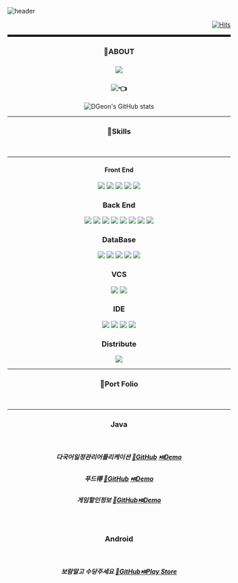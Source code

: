 ![header](https://capsule-render.vercel.app/api?type=waving&color=timeGradient&text=Welcome%20to%20DGeon's%20GitHub%20👋&animation=twinkling&fontSize=35&fontAlignY=40&fontAlign=65&height=250)

<div align="right">

[![Hits](https://hits.seeyoufarm.com/api/count/incr/badge.svg?url=https%3A%2F%2Fgithub.com%2FDGeon&count_bg=%238E5667&title_bg=%23AD7E71&icon=java.svg&icon_color=%23FFFFFF&title=hits&edge_flat=true)](https://hits.seeyoufarm.com)

</div>

<hr style="height: 5px;">


<span align="center">

### 👤ABOUT

</span>
<div align="center">





### <img src="https://img.shields.io/badge/ovmkas@gmail.com-blue?style=flat&logo=google&logoColor=white"/>   <br>
### <a href="https://www.ovmkas.co.kr"><img src="https://img.shields.io/badge/WebSite-blue?style=flat&logo=GoogleChrome&logoColor=white"/></a>👈


![DGeon's GitHub stats](https://github-readme-stats.vercel.app/api?username=DGEON&show_icons=true&theme=radical)

</div>


<hr>


<span align="center">

### 🌱Skills

</span>
<br>
<hr>
<span align="center">

#### Front End

</span>

<div align="center">

<img src="https://img.shields.io/badge/html5-yellow?style=flat&logo=html5&logoColor=white"/>
<img src="https://img.shields.io/badge/css3-yellow?style=flat&logo=css3&logoColor=white"/>
<img src="https://img.shields.io/badge/jquery-yellow?style=flat&logo=jquery&logoColor=white"/>
<img src="https://img.shields.io/badge/javascript-yellow?style=flat&logo=javascript&logoColor=white"/>
<img src="https://img.shields.io/badge/react-yellow?style=flat&logo=react&logoColor=white"/>

</div>


<span align="center">

### Back End

</span>

<div align="center">

<img src="https://img.shields.io/badge/spring-blue?style=flat&logo=spring&logoColor=white"/>
<img src="https://img.shields.io/badge/springboot-blue?style=flat&logo=springboot&logoColor=white"/>
<img src="https://img.shields.io/badge/springsecurity-blue?style=flat&logo=springsecurity&logoColor=white"/>
<img src="https://img.shields.io/badge/mybatis-blue?style=flat&logo=mybatis&logoColor=white"/>
<img src="https://img.shields.io/badge/jpa-blue?style=flat&logo=hibernate&logoColor=white"/>
<img src="https://img.shields.io/badge/java-blue?style=flat&logo=oracle&logoColor=white"/>
<img src="https://img.shields.io/badge/postman-orange?style=flat&logo=postman&logoColor=white"/>
<img src="https://img.shields.io/badge/android-green?style=flat&logo=android&logoColor=white"/>

</div>

<span align="center">

### DataBase

</span>

<div align="center">

<img src="https://img.shields.io/badge/mariadb-red?style=flat&logo=mariadb&logoColor=white"/>
<img src="https://img.shields.io/badge/oracle-red?style=flat&logo=oracle&logoColor=white"/>
<img src="https://img.shields.io/badge/mysql-red?style=flat&logo=mysql&logoColor=white"/>
<img src="https://img.shields.io/badge/sqlite-red?style=flat&logo=sqlite&logoColor=white"/>
<img src="https://img.shields.io/badge/dbeaver-red?style=flat&logo=dbeaver&logoColor=white"/>


</div>

<span align="center">

### VCS

</span>

<div align="center">

<img src="https://img.shields.io/badge/github-black?style=flat&logo=github&logoColor=white"/>
<img src="https://img.shields.io/badge/svn-black?style=flat&logo=subversion&logoColor=white"/>


</div>

<span align="center">

### IDE

</span>

<div align="center">

<img src="https://img.shields.io/badge/Intellij-gray?style=flat&logo=intellijIDEA&logoColor=white"/>
<img src="https://img.shields.io/badge/VSC-gray?style=flat&logo=visualstudiocode&logoColor=white"/>
<img src="https://img.shields.io/badge/STS-gray?style=flat&logo=spring tools suite&logoColor=white"/>
<img src="https://img.shields.io/badge/Linux-goldenrod?style=flat&logo=linux&logoColor=white"/>

</div>

<span align="center">

### Distribute

</span>

<div align="center">

<img src="https://img.shields.io/badge/Amazon AWS-sandybrown?style=flat&logo=AmazonAWS&logoColor=white"/>

</div>

<hr>

<span align="center">

### 📖Port Folio

</span>
<br>
<hr>
<div align="center">

### Java
<br>

##### 다국어일정관리어플리케이션 <a href="https://github.com/WooriCalendar">🔗GitHub</a> <a href="https://fn.ovmkas.co.kr">⏯️Demo</a><br>
##### 푸드得 <a href="https://github.com/yangchanyong/AWS_fullstack_semi_project">🔗GitHub</a> <a href="https://sm.ovmkas.co.kr">⏯️️Demo</a><br>
##### 게임할인정보 <a href="https://github.com/DGeon/WebServletJsp">🔗GitHub</a><a href="https://pf1.ovmkas.co.kr">⏯️️Demo</a>
<br>

### Android
<br>

##### 보람말고 수당주세요 <a href="https://github.com/DGeon/Android_Project">🔗GitHub</a><a href="https://play.google.com/store/apps/details?id=com.firstcalc.amiCalc">⏯️Play Store</a>

</div>


